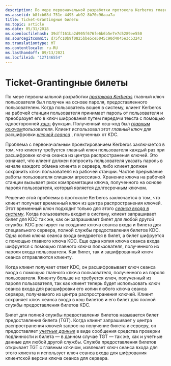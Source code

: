 ```yaml
---
description: По мере первоначальной разработки протокола Kerberos главный ключ пользователя был получен на основе пароля, предоставленного пользователем.
ms.assetid: b8fcb68d-751e-4495-ab92-8b70c96aaa7a
title: Ticket-Grantingные билеты
ms.topic: article
ms.date: 05/31/2018
ms.openlocfilehash: 39dff161ba2d905f676fe6b6b5e7e7d5289ee550
ms.sourcegitcommit: d75fc10b9f0825bbe5ce5045c90d4045e3c53243
ms.translationtype: MT
ms.contentlocale: ru-RU
ms.lasthandoff: 09/13/2021
ms.locfileid: "127146554"
---
```

# <a name="ticket-granting-tickets"></a>Ticket-Grantingные билеты

По мере первоначальной разработки [*протокола Kerberos*](../secgloss/k-gly.md) главный ключ пользователя был получен на основе пароля, предоставленного пользователем. Когда пользователь вошел в систему, клиент Kerberos на рабочей станции пользователя принимает пароль от пользователя и преобразует его в ключ шифрования путем передачи текста с помощью односторонней [*хэш-*](../secgloss/h-gly.md) функции. Полученный хэш-код был [*главным ключом*](../secgloss/m-gly.md)пользователя. Клиент использовал этот *главный ключ* для расшифровки [*ключей сеанса*](../secgloss/s-gly.md) , полученных от KDC.

Проблема с первоначальным проектированием Kerberos заключается в том, что клиенту требуется главный ключ пользователя каждый раз при расшифровке ключа сеанса из центра распространения ключей. Это означает, что клиент должен попросить пользователя указать пароль в начале каждого обмена клиента и сервера, либо клиент должен сохранить ключ пользователя на рабочей станции. Частое прерывание работы пользователя слишком агрессивно. Хранение ключа на рабочей станции вызывает риск компрометации ключа, полученного на основе пароля пользователя, который является долгосрочным ключом.

Решение этой проблемы в протоколе Kerberos заключается в том, что клиент получает временный ключ из центра распространения ключей. Этот временный ключ подходит только для этого [*сеанса входа в систему*](../secgloss/l-gly.md). Когда пользователь входит в систему, клиент запрашивает билет для KDC так же, как он запрашивает билет для любой другой службы. KDC реагирует на создание ключа сеанса входа и билета для специального сервера, полной службы предоставления билетов KDC. Одна копия ключа сеанса входа внедряется в билет, а билет шифруется с помощью главного ключа KDC. Еще одна копия ключа сеанса входа шифруется с помощью главного ключа пользователя, полученного из пароля входа пользователя. Как билет, так и зашифрованный ключ сеанса отправляются клиенту.

Когда клиент получает ответ KDC, он расшифровывает ключ сеанса входа с помощью главного ключа пользователя, полученного из пароля пользователя. Клиенту больше не требуется ключ, полученный из пароля пользователя, так как клиент теперь будет использовать ключ сеанса входа для расшифровки его копии любого ключа сеанса сервера, получаемого из центра распространения ключей. Клиент сохраняет ключ сеанса входа в кэш билетов и его билет для полной службы предоставления билетов KDC.

Билет для полной службы предоставления билетов называется билет предоставления билета (TGT). Когда клиент запрашивает у центра распространения ключей запрос на получение билета к серверу, он предоставляет [*учетные данные*](../secgloss/c-gly.md) в виде сообщения средства проверки подлинности и билета — в данном случае TGT — так же, как и учетные данные для любой другой службы. Служба предоставления билетов открывает TGT с главным ключом, извлекает ключ сеанса входа для этого клиента и использует ключ сеанса входа для шифрования клиентской версии ключа сеанса для сервера.

 

 
